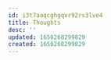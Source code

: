 ```yaml
---
id: i3t7aaqcghgqvr92rs3lve4
title: Thoughts
desc: ''
updated: 1656268299829
created: 1656268299829
---
```


